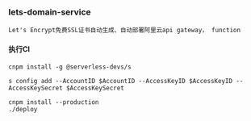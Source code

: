 ### lets-domain-service
```
Let's Encrypt免费SSL证书自动生成、自动部署阿里云api gateway， function
```

#### 执行CI
```
cnpm install -g @serverless-devs/s

s config add --AccountID $AccountID --AccessKeyID $AccessKeyID --AccessKeySecret $AccessKeySecret

cnpm install --production
./deploy

```